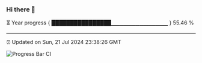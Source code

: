 ### Hi there 👋

⏳ Year progress { ████████████████▁▁▁▁▁▁▁▁▁▁▁▁▁▁ } 55.46 %

---

⏰ Updated on Sun, 21 Jul 2024 23:38:26 GMT

![Progress Bar CI](https://github.com/IshwaranRudhara/GIT-ACTION/workflows/Progress%20Bar%20CI/badge.svg)
